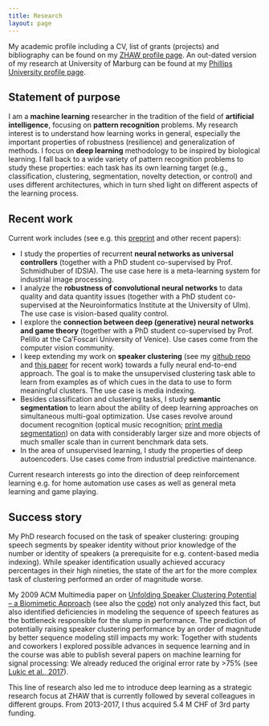```yaml
---
title: Research
layout: page
---
```


My academic profile including a CV, list of grants (projects) and bibliography can be found on my [ZHAW profile page](http://www.zhaw.ch/=stdm). An out-dated version of my research at University of Marburg can be found at my [Phillips University profile page](http://www.informatik.uni-marburg.de/~stadelmann/research.html).

## Statement of purpose

I am a **machine learning** researcher in the tradition of the field of **artificial intelligence**, focusing on **pattern recognition** problems. My research interest is to understand how learning works in general, especially the important properties of robustness (resilience) and generalization of methods. I focus on **deep learning** methodology to be inspired by biological learning. I fall back to a wide variety of pattern recognition problems to study these properties: each task has its own learning target (e.g., classification, clustering, segmentation, novelty detection, or control) and uses different architectures, which in turn shed light on different aspects of the learning process. 

## Recent work

Current work includes (see e.g. this [preprint](https://stdm.github.io/downloads/papers/Beyond_ImageNet_preprint_2018.pdf) and other recent papers):
  * I study the properties of recurrent **neural networks as universal controllers** (together with a PhD student co-supervised by Prof. Schmidhuber of IDSIA). The use case here is a meta-learning system for industrial image processing.
  * I analyze the **robustness of convolutional neural networks** to data quality and data quantity issues (together with a PhD student co-supervised at the Neuroinformatics Institute at the University of Ulm). The use case is vision-based quality control.
  * I explore the **connection between deep (generative) neural networks and game theory** (together with a PhD student co-supervised by Prof. Pelillo at the Ca’Foscari University of Venice). Use cases come from the computer vision community.
  * I keep extending my work on **speaker clustering** (see my [github repo](https://github.com/stdm/ZHAW_deep_voice) and [this paper](https://www.zhaw.ch/no_cache/de/forschung/personen-publikationen-projekte/detailansicht-publikation/publikation/212963/) for recent work) towards a fully neural end-to-end approach. The goal is to make the unsupervised clustering task able to learn from examples as of which cues in the data to use to form meaningful clusters. The use case is media indexing.
  * Besides classification and clustering tasks, I study **semantic segmentation** to learn about the ability of deep learning approaches on simultaneous multi-goal optimization. Use cases revolve around document recognition (optical music recognition; [print media segmentation](https://www.zhaw.ch/no_cache/de/forschung/personen-publikationen-projekte/detailansicht-publikation/publikation/212962/)) on data with considerably larger size and more objects of much smaller scale than in current benchmark data sets.
  * In the area of unsupervised learning, I study the properties of deep autoencoders. Use cases come from industrial predictive maintenance.

Current research interests go into the direction of deep reinforcement learning e.g. for home automation use cases as well as general meta learning and game playing.

## Success story

My PhD research focused on the task of speaker clustering: grouping speech segments by speaker identity without prior knowledge of the number or identity of speakers (a prerequisite for e.g. content-based media indexing). While speaker identification usually achieved accuracy percentages in their high nineties, the state of the art for the more complex task of clustering performed an order of magnitude worse. 

My 2009 ACM Multimedia paper on [Unfolding Speaker Clustering Potential – a Biomimetic Approach](http://www.informatik.uni-marburg.de/~stadelmann/download/papers/ACMMM_2009.pdf) (see also the [code](https://github.com/stdm/time_model)) not only analyzed this fact, but also identified deficiencies in modeling the sequence of speech features as the bottleneck responsible for the slump in performance. The prediction of potentially raising speaker clustering performance by an order of magnitude by better sequence modeling still impacts my work: Together with students and coworkers I explored possible advances in sequence learning and in the course was able to publish several papers on machine learning for signal processing: We already reduced the original error rate by >75% (see [Lukic et al., 2017](https://www.zhaw.ch/no_cache/de/forschung/personen-publikationen-projekte/detailansicht-publikation/publikation/212963/)).

This line of research also led me to introduce deep learning as a strategic research focus at ZHAW that is currently followed by several colleagues in different groups. From 2013-2017, I thus acquired 5.4 M CHF of 3rd party funding.

